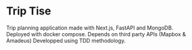 # Trip Tise

Trip planning application made with Next.js, FastAPI and MongoDB. Deployed with docker compose. Depends on third party APIs (Mapbox & Amadeus)
Developped using TDD methodology. 
